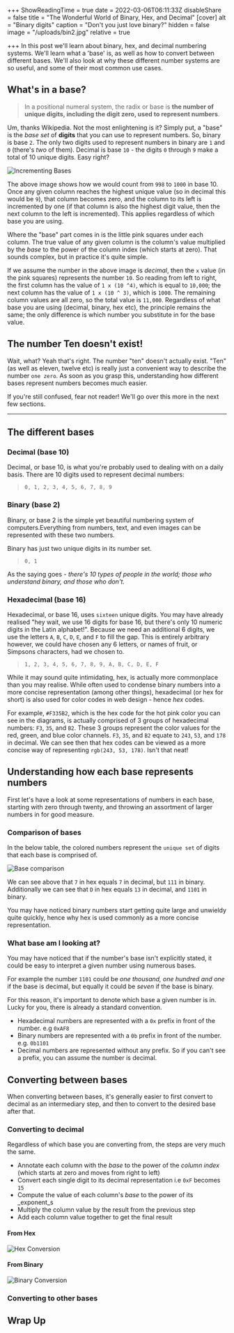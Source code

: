 +++
ShowReadingTime = true
date = 2022-03-06T06:11:33Z
disableShare = false
title = "The Wonderful World of Binary, Hex, and Decimal"
[cover]
alt = "Binary digits"
caption = "Don't you just love binary?"
hidden = false
image = "/uploads/bin2.jpg"
relative = true

+++
In this post we'll learn about binary, hex, and decimal numbering systems. We'll learn what a 'base' is, as well as how to convert between different bases. We'll also look at why these different number systems are so useful, and some of their most common use cases.

## What's in a base?

> In a positional numeral system, the radix or base is **the number of unique digits, including the digit zero, used to represent numbers**.

Um, thanks Wikipedia. Not the most enlightening is it? Simply put, a "base" is the _base set_ of **digits** that you can use to represent numbers. So, binary is base `2`. The only two digits used to represent numbers in binary are `1` and `0` (there's _two_ of them). Decimal is base `10` - the digits `0` through `9` make a total of 10 unique digits. Easy right?

![Incrementing Bases](/uploads/incrementing-bases.png#center)

The above image shows how we would count from `998` to `1000` in base 10. Once any given column reaches the highest unique value (so in decimal this would be `9`), that column becomes zero, and the column to its left is incremented by one (if that column is also the highest digit value, then the next column to the left is incremented). This applies regardless of which base you are using.

Where the "base" part comes in is the little pink squares under each column.  The true value of any given column is the column's value multiplied by the _base_ to the power of the column index (which starts at zero). That sounds complex, but in practice it's quite simple.

If we assume the number in the above image is _decimal_, then the `x` value (in the pink squares) represents the number `10`. So reading from left to right, the first column has the value of `1 x (10 ^4)`, which is equal to `10,000`; the next column has the value of `1 x (10 ^ 3)`, which is `1000`.  The remaining column values are all zero, so the total value is `11,000`. Regardless of what base you are using (decimal, binary, hex etc), the principle remains the same; the only difference is which number you substitute in for the base value.

## The number Ten doesn't exist!

Wait, what? Yeah that's right. The number "ten" doesn't actually exist.  "Ten" (as well as eleven, twelve etc) is really just a convenient way to describe the number `one zero`.  As soon as you grasp this, understanding how different bases represent numbers becomes much easier.

If you're still confused, fear not reader! We'll go over this more in the next few sections.

***

## The different bases

### Decimal (base 10)

Decimal, or base 10, is what you're probably used to dealing with on a daily basis. There are 10 digits used to represent decimal numbers:

> `0, 1, 2, 3, 4, 5, 6, 7, 8, 9`

### Binary (base 2)

Binary, or base 2 is the simple yet beautiful numbering system of computers.Everything from numbers, text, and even images can be represented with these two numbers.

Binary has just two unique digits in its number set.

> `0, 1`

As the saying goes - _there's 10 types of people in the world; those who understand binary, and those who don't._

### Hexadecimal (base 16)

Hexadecimal, or base 16, uses `sixteen` unique digits. You may have already realised "hey wait, we use 16 digits for base 16, but there's only 10 numeric digits in the Latin alphabet!". Because we need an additional 6 digits, we use the letters `A`, `B`, `C`, `D`, `E`, and `F` to fill the gap.  This is entirely arbitrary however, we could have chosen any 6 letters, or names of fruit, or Simpsons characters, had we chosen to.

> `1, 2, 3, 4, 5, 6, 7, 8, 9, A, B, C, D, E, F`

While it may sound quite intimidating, hex, is actually more commonplace than you may realise.  While often used to condense binary numbers into a more concise representation (among other things), hexadecimal (or hex for short) is also used for color codes in web design - hence _hex_ codes.

For example, `#F335B2`, which is the hex code for the hot pink color you can see in the diagrams, is actually comprised of 3 groups of hexadecimal numbers: `F3`, `35`, and `B2`. These 3 groups represent the color values for the red, green, and blue color channels. `F3`, `35`, and `B2` equate to `243`, `53`, and `178` in decimal.  We can see then that hex codes can be viewed as a more concise way of representing `rgb(243, 53, 178)`. Isn't that neat!

## Understanding how each base represents numbers

First let's have a look at some representations of numbers in each base, starting with zero through twenty, and throwing an assortment of larger numbers in for good measure.

### Comparison of bases

In the below table, the colored numbers represent the `unique set` of digits that each base is comprised of.

![Base comparison](/uploads/comparison.png#center)

We can see above that `7` in hex equals `7` in decimal, but `111` in binary.  Additionally we can see that `D` in hex equals `13` in decimal, and `1101` in binary.

You may have noticed binary numbers start getting quite large and unwieldy quite quickly, hence why hex is used commonly as a more concise representation.

### What base am I looking at?

You may have noticed that if the number's base isn't explicitly stated, it could be easy to interpret a given number using numerous bases.

For example the number `1101` could be _one thousand, one hundred and one_ if the base is decimal, but equally it could be _seven_ if the base is binary.

For this reason, it's important to denote which base a given number is in. Lucky for you, there is already a standard convention.

* Hexadecimal numbers are represented with a `0x` prefix in front of the number. e.g `0xAF8`
* Binary numbers are represented with a `0b` prefix in front of the number. e.g. `0b1101`
* Decimal numbers are represented without any prefix. So if you can't see a prefix, you can assume the number is decimal.

## Converting between bases

When converting between bases, it's generally easier to first convert to decimal as an intermediary step, and then to convert to the desired base after that.

### Converting to decimal

Regardless of which base you are converting from, the steps are very much the same.

* Annotate each column with the _base_ to the power of the _column index_ (which starts at zero and moves from right to left)
* Convert each single digit to its decimal representation i.e `0xF` becomes `15`
* Compute the value of each column's _base_ to the power of its _exponent_s
* Multiply the column value by the result from the previous step
* Add each column value together to get the final result

#### From Hex

![Hex Conversion](/uploads/hex-conversion.png)

#### From Binary

![Binary Conversion](/uploads/binary-conversion.png)

### Converting to other bases

## Wrap Up